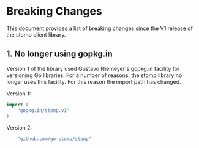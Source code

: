 # Breaking Changes

This document provides a list of breaking changes since the V1 release
of the stomp client library.

## 1. No longer using gopkg.in

Version 1 of the library used Gustavo Niemeyer's gopkg.in facility for versioning Go libraries.
For a number of reasons, the stomp library no longer uses this facility. For this reason the
import path has changed.

Version 1:
```go
import (
    "gopkg.in/stomp.v1"
)
```

Version 2:
```go
    "github.com/go-stomp/stomp"
```

